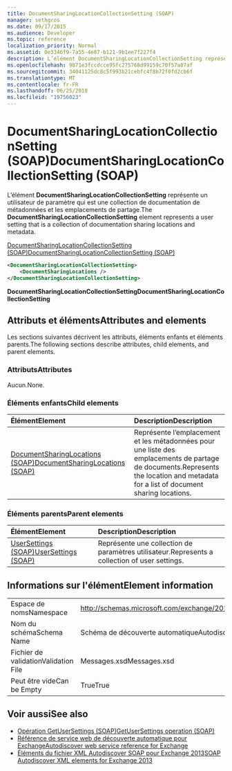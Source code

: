 ```yaml
---
title: DocumentSharingLocationCollectionSetting (SOAP)
manager: sethgros
ms.date: 09/17/2015
ms.audience: Developer
ms.topic: reference
localization_priority: Normal
ms.assetid: 0e3346f9-7a55-4e87-b121-9b1ee7f227f4
description: L’élément DocumentSharingLocationCollectionSetting représente un utilisateur de paramètre qui est une collection de documentation de métadonnées et les emplacements de partage.
ms.openlocfilehash: 9871e3fccdcce95fc275768d99159c70f57a07af
ms.sourcegitcommit: 34041125dc8c5f993b21cebfc4f8b72f0fd2cb6f
ms.translationtype: MT
ms.contentlocale: fr-FR
ms.lasthandoff: 06/25/2018
ms.locfileid: "19756023"
---
```

# <a name="documentsharinglocationcollectionsetting-soap"></a><span data-ttu-id="4e5b1-103">DocumentSharingLocationCollectionSetting (SOAP)</span><span class="sxs-lookup"><span data-stu-id="4e5b1-103">DocumentSharingLocationCollectionSetting (SOAP)</span></span>

<span data-ttu-id="4e5b1-104">L’élément **DocumentSharingLocationCollectionSetting** représente un utilisateur de paramètre qui est une collection de documentation de métadonnées et les emplacements de partage.</span><span class="sxs-lookup"><span data-stu-id="4e5b1-104">The **DocumentSharingLocationCollectionSetting** element represents a user setting that is a collection of documentation sharing locations and metadata.</span></span> 
  
[<span data-ttu-id="4e5b1-105">DocumentSharingLocationCollectionSetting (SOAP)</span><span class="sxs-lookup"><span data-stu-id="4e5b1-105">DocumentSharingLocationCollectionSetting (SOAP)</span></span>](documentsharinglocationcollectionsetting-soap.md)
  
```XML
<DocumentSharingLocationCollectionSetting>
    <DocumentSharingLocations />
</DocumentSharingLocationCollectionSetting>
```

 <span data-ttu-id="4e5b1-106">**DocumentSharingLocationCollectionSetting**</span><span class="sxs-lookup"><span data-stu-id="4e5b1-106">**DocumentSharingLocationCollectionSetting**</span></span>
## <a name="attributes-and-elements"></a><span data-ttu-id="4e5b1-107">Attributs et éléments</span><span class="sxs-lookup"><span data-stu-id="4e5b1-107">Attributes and elements</span></span>

<span data-ttu-id="4e5b1-108">Les sections suivantes décrivent les attributs, éléments enfants et éléments parents.</span><span class="sxs-lookup"><span data-stu-id="4e5b1-108">The following sections describe attributes, child elements, and parent elements.</span></span>
  
### <a name="attributes"></a><span data-ttu-id="4e5b1-109">Attributs</span><span class="sxs-lookup"><span data-stu-id="4e5b1-109">Attributes</span></span>

<span data-ttu-id="4e5b1-110">Aucun.</span><span class="sxs-lookup"><span data-stu-id="4e5b1-110">None.</span></span>
  
### <a name="child-elements"></a><span data-ttu-id="4e5b1-111">Éléments enfants</span><span class="sxs-lookup"><span data-stu-id="4e5b1-111">Child elements</span></span>

|<span data-ttu-id="4e5b1-112">**Élément**</span><span class="sxs-lookup"><span data-stu-id="4e5b1-112">**Element**</span></span>|<span data-ttu-id="4e5b1-113">**Description**</span><span class="sxs-lookup"><span data-stu-id="4e5b1-113">**Description**</span></span>|
|:-----|:-----|
|[<span data-ttu-id="4e5b1-114">DocumentSharingLocations (SOAP)</span><span class="sxs-lookup"><span data-stu-id="4e5b1-114">DocumentSharingLocations (SOAP)</span></span>](documentsharinglocations-soap.md) <br/> |<span data-ttu-id="4e5b1-115">Représente l’emplacement et les métadonnées pour une liste des emplacements de partage de documents.</span><span class="sxs-lookup"><span data-stu-id="4e5b1-115">Represents the location and metadata for a list of document sharing locations.</span></span>  <br/> |
   
### <a name="parent-elements"></a><span data-ttu-id="4e5b1-116">Éléments parents</span><span class="sxs-lookup"><span data-stu-id="4e5b1-116">Parent elements</span></span>

|<span data-ttu-id="4e5b1-117">**Élément**</span><span class="sxs-lookup"><span data-stu-id="4e5b1-117">**Element**</span></span>|<span data-ttu-id="4e5b1-118">**Description**</span><span class="sxs-lookup"><span data-stu-id="4e5b1-118">**Description**</span></span>|
|:-----|:-----|
|[<span data-ttu-id="4e5b1-119">UserSettings (SOAP)</span><span class="sxs-lookup"><span data-stu-id="4e5b1-119">UserSettings (SOAP)</span></span>](usersettings-soap.md) <br/> |<span data-ttu-id="4e5b1-120">Représente une collection de paramètres utilisateur.</span><span class="sxs-lookup"><span data-stu-id="4e5b1-120">Represents a collection of user settings.</span></span>  <br/> |
   
## <a name="element-information"></a><span data-ttu-id="4e5b1-121">Informations sur l'élément</span><span class="sxs-lookup"><span data-stu-id="4e5b1-121">Element information</span></span>

|||
|:-----|:-----|
|<span data-ttu-id="4e5b1-122">Espace de noms</span><span class="sxs-lookup"><span data-stu-id="4e5b1-122">Namespace</span></span>  <br/> |http://schemas.microsoft.com/exchange/2010/Autodiscover  <br/> |
|<span data-ttu-id="4e5b1-123">Nom du schéma</span><span class="sxs-lookup"><span data-stu-id="4e5b1-123">Schema Name</span></span>  <br/> |<span data-ttu-id="4e5b1-124">Schéma de découverte automatique</span><span class="sxs-lookup"><span data-stu-id="4e5b1-124">Autodiscover schema</span></span>  <br/> |
|<span data-ttu-id="4e5b1-125">Fichier de validation</span><span class="sxs-lookup"><span data-stu-id="4e5b1-125">Validation File</span></span>  <br/> |<span data-ttu-id="4e5b1-126">Messages.xsd</span><span class="sxs-lookup"><span data-stu-id="4e5b1-126">Messages.xsd</span></span>  <br/> |
|<span data-ttu-id="4e5b1-127">Peut être vide</span><span class="sxs-lookup"><span data-stu-id="4e5b1-127">Can be Empty</span></span>  <br/> |<span data-ttu-id="4e5b1-128">True</span><span class="sxs-lookup"><span data-stu-id="4e5b1-128">True</span></span>  <br/> |
   
## <a name="see-also"></a><span data-ttu-id="4e5b1-129">Voir aussi</span><span class="sxs-lookup"><span data-stu-id="4e5b1-129">See also</span></span>

- [<span data-ttu-id="4e5b1-130">Opération GetUserSettings (SOAP)</span><span class="sxs-lookup"><span data-stu-id="4e5b1-130">GetUserSettings operation (SOAP)</span></span>](getusersettings-operation-soap.md)
- [<span data-ttu-id="4e5b1-131">Référence de service web de découverte automatique pour Exchange</span><span class="sxs-lookup"><span data-stu-id="4e5b1-131">Autodiscover web service reference for Exchange</span></span>](autodiscover-web-service-reference-for-exchange.md)
- [<span data-ttu-id="4e5b1-132">Éléments du fichier XML Autodiscover SOAP pour Exchange 2013</span><span class="sxs-lookup"><span data-stu-id="4e5b1-132">SOAP Autodiscover XML elements for Exchange 2013</span></span>](soap-autodiscover-xml-elements-for-exchange-2013.md)


